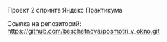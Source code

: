 Проект 2 спринта Яндекс Практикума

Ссылка на репозиторий: https://github.com/beschetnova/posmotri_v_okno.git
